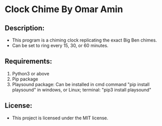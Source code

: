 # Clock Chime By Omar Amin

## Description:
 - This program is a chiming clock replicating the exact Big Ben chimes.
 - Can be set to ring every 15, 30, or 60 minutes.

## Requirements:
 1. Python3 or above
 2. Pip package
 3. Playsound package: Can be installed in cmd command "pip install playsound" in windows, or Linux; terminal: "pip3 install playsound"

## License:
  - This project is licensed under the MIT license.
